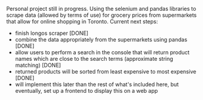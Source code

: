 Personal project still in progress. Using the selenium and pandas libraries to scrape data (allowed by terms of use) for grocery prices from supermarkets that allow for online shopping in Toronto. Current next steps:

- finish longos scraper [DONE]
- combine the data appropriately from the supermarkets using pandas [DONE]
- allow users to perform a search in the console that will return product names which are close to the search terms (approximate string matching) [DONE]
- returned products will be sorted from least expensive to most expensive [DONE]
- will implement this later than the rest of what's included here, but eventually, set up a frontend to display this on a web app
